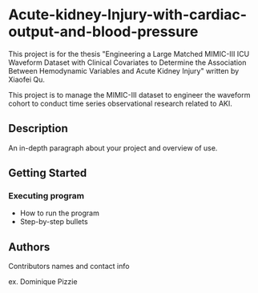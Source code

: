 # Acute-kidney-Injury-with-cardiac-output-and-blood-pressure

This project is for the thesis "Engineering a Large Matched MIMIC-III ICU Waveform Dataset with Clinical Covariates to Determine the Association Between Hemodynamic Variables and Acute Kidney Injury" written by Xiaofei Qu. 

This project is to manage the MIMIC-III dataset to engineer the waveform cohort to conduct time series observational research related to AKI.

## Description

An in-depth paragraph about your project and overview of use.

## Getting Started

### Executing program

* How to run the program
* Step-by-step bullets

## Authors

Contributors names and contact info

ex. Dominique Pizzie  
